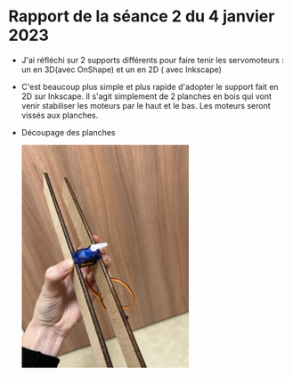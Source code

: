 
<h1>Rapport de la séance 2 du 4 janvier 2023</h1>
<ul>
  <li><p>J'ai réfléchi sur 2 supports différents pour faire tenir les servomoteurs : un en 3D(avec OnShape) et un en 2D ( avec Inkscape)</p></li>
  <li><p>C'est beaucoup plus simple et plus rapide d'adopter le support fait en 2D sur Inkscape. Il s'agit simplement de 2 planches en bois qui vont venir stabiliser les moteurs par le haut et le bas. Les moteurs seront vissés aux planches.</p></li>
  <li><p>Découpage des planches</p></li>
  <img src="/Documents/Images/522CCE30-E549-40A7-87B8-F25D60339723.jpeg" alt="Montage d'un servomoteur" style="width:300px;height:400px;"/>
  
